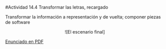 #Actividad 14.4  Transformar las letras, recargado

Transformar la información a representación y de vuelta; componer piezas de software


<center>
![El escenario final]
</center>


[Enunciado en PDF][PDF]

[PDF]: 
https://raw.githubusercontent.com/gobstones/laprogramacionysudidactica2/master/Proyectos/14.Representaci%C3%B3n%20de%20informaci%C3%B3n/14.4.Transformar%20las%20letras/resources/description.pdf "Enunciado de 'Transformar las letras, recargado' en PDF"